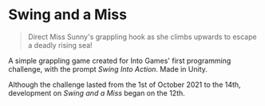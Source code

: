# Swing and a Miss
> Direct Miss Sunny's grappling hook as she climbs upwards to escape a deadly rising sea! 

A simple grappling game created for Into Games' first programming challenge, with the prompt *Swing Into Action*. Made in Unity.

Although the challenge lasted from the 1st of October 2021 to the 14th, development on *Swing and a Miss* began on the 12th.
